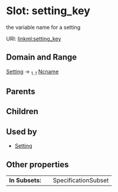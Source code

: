 
# Slot: setting_key


the variable name for a setting

URI: [linkml:setting_key](https://w3id.org/linkml/setting_key)


## Domain and Range

[Setting](Setting.md) &#8594;  <sub>1..1</sub> [Ncname](types/Ncname.md)

## Parents


## Children


## Used by

 * [Setting](Setting.md)

## Other properties

|  |  |  |
| --- | --- | --- |
| **In Subsets:** | | SpecificationSubset |

